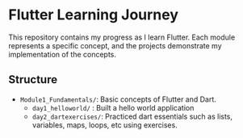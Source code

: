 # Flutter Learning Journey

This repository contains my progress as I learn Flutter. Each module represents a specific concept, and the projects demonstrate my implementation of the concepts.

## Structure
- `Module1_Fundamentals/`: Basic concepts of Flutter and Dart.
    - `day1_helloworld/` : Built a hello world application
    - `day2_dartexercises/`: Practiced dart essentials such as lists, variables, maps, loops, etc using exercises.
